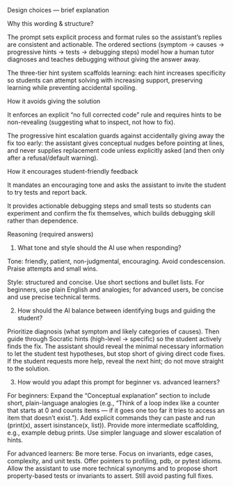 Design choices — brief explanation

Why this wording & structure?

The prompt sets explicit process and format rules so the assistant’s replies are consistent and actionable. The ordered sections (symptom → causes → progressive hints → tests → debugging steps) model how a human tutor diagnoses and teaches debugging without giving the answer away.

The three-tier hint system scaffolds learning: each hint increases specificity so students can attempt solving with increasing support, preserving learning while preventing accidental spoiling.

How it avoids giving the solution

It enforces an explicit “no full corrected code” rule and requires hints to be non-revealing (suggesting what to inspect, not how to fix).

The progressive hint escalation guards against accidentally giving away the fix too early: the assistant gives conceptual nudges before pointing at lines, and never supplies replacement code unless explicitly asked (and then only after a refusal/default warning).

How it encourages student-friendly feedback

It mandates an encouraging tone and asks the assistant to invite the student to try tests and report back.

It provides actionable debugging steps and small tests so students can experiment and confirm the fix themselves, which builds debugging skill rather than dependence.

Reasoning (required answers)

1. What tone and style should the AI use when responding?

Tone: friendly, patient, non-judgmental, encouraging. Avoid condescension. Praise attempts and small wins.

Style: structured and concise. Use short sections and bullet lists. For beginners, use plain English and analogies; for advanced users, be concise and use precise technical terms.

2. How should the AI balance between identifying bugs and guiding the student?

Prioritize diagnosis (what symptom and likely categories of causes). Then guide through Socratic hints (high-level → specific) so the student actively finds the fix. The assistant should reveal the minimal necessary information to let the student test hypotheses, but stop short of giving direct code fixes. If the student requests more help, reveal the next hint; do not move straight to the solution.

3. How would you adapt this prompt for beginner vs. advanced learners?

For beginners: Expand the “Conceptual explanation” section to include short, plain-language analogies (e.g., “Think of a loop index like a counter that starts at 0 and counts items — if it goes one too far it tries to access an item that doesn’t exist.”). Add explicit commands they can paste and run (print(x), assert isinstance(x, list)). Provide more intermediate scaffolding, e.g., example debug prints. Use simpler language and slower escalation of hints.

For advanced learners: Be more terse. Focus on invariants, edge cases, complexity, and unit tests. Offer pointers to profiling, pdb, or pytest idioms. Allow the assistant to use more technical synonyms and to propose short property-based tests or invariants to assert. Still avoid pasting full fixes.
